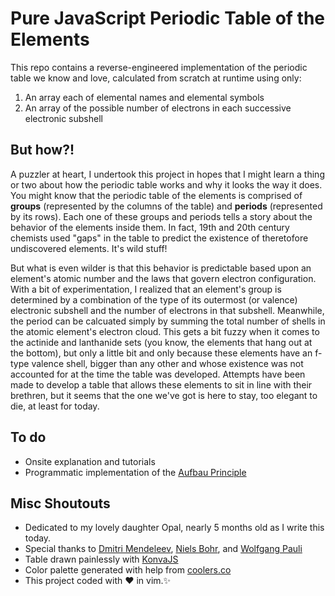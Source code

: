 # Pure JavaScript Periodic Table of the Elements

This repo contains a reverse-engineered implementation of the periodic table we know and love,
calculated from scratch at runtime using only:

1. An array each of elemental names and elemental symbols
2. An array of the possible number of electrons in each successive electronic
   subshell

## But how?!

A puzzler at heart, I undertook this project in hopes that I might learn a
thing or two about how the periodic table works and why it looks the way it
does. You might know that the periodic table of the
elements is comprised of **groups** (represented by the columns of the table)
and **periods** (represented by its rows). Each one of these groups and periods
tells a story about the behavior of the elements inside them. In fact, 19th and
20th century chemists used "gaps" in the table to predict the existence of
theretofore undiscovered elements. It's wild stuff!  

But what is even wilder is that this behavior is predictable based upon an
element's atomic number and the laws that govern electron configuration. With a
bit of experimentation, I realized that an element's group is determined by a
combination of the type of its outermost (or valence) electronic subshell and
the number of electrons in that subshell. Meanwhile, the period can be
calcuated simply by summing the total number of shells in the atomic element's
electron cloud. This gets a bit fuzzy when it comes to the actinide and
lanthanide sets (you know, the elements that hang out at the bottom), but only
a little bit and only because these elements have an f-type valence shell,
bigger than any other and whose existence was not accounted for at the time the
table was developed. Attempts have been made to develop a table that allows
these elements to sit in line with their brethren, but it seems that the one
we've got is here to stay, too elegant to die, at least for today.

## To do
- Onsite explanation and tutorials
- Programmatic implementation of the [Aufbau Principle](https://en.wikipedia.org/wiki/Aufbau_principle)

## Misc Shoutouts
- Dedicated to my lovely daughter Opal, nearly 5 months old as I write this today.
- Special thanks to [Dmitri Mendeleev](https://en.wikipedia.org/wiki/Dmitri_Mendeleev), [Niels Bohr](https://en.wikipedia.org/wiki/Niels_Bohr), and [Wolfgang Pauli](https://en.wikipedia.org/wiki/Wolfgang_Pauli)
- Table drawn painlessly with [KonvaJS](https://konvajs.org/)
- Color palette generated with help from [coolers.co](https://coolors.co/495a49-a9714b-81a2b1-aa8274)
- This project coded with	♥ in vim.✨
